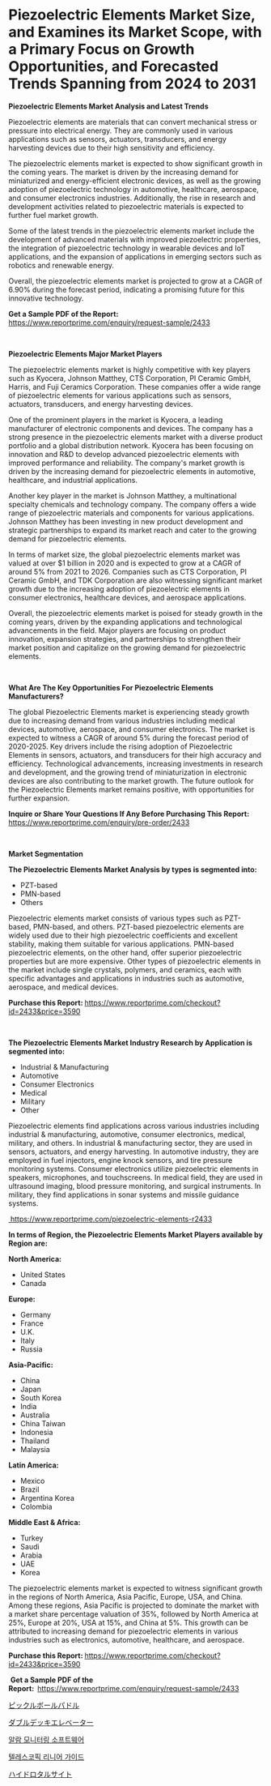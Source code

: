 <p><h1>Piezoelectric Elements Market Size, and Examines its Market Scope, with a Primary Focus on Growth Opportunities, and Forecasted Trends Spanning from 2024 to 2031</h1></p><p><strong>Piezoelectric Elements Market Analysis and Latest Trends</strong></p>
<p><p>Piezoelectric elements are materials that can convert mechanical stress or pressure into electrical energy. They are commonly used in various applications such as sensors, actuators, transducers, and energy harvesting devices due to their high sensitivity and efficiency.</p><p>The piezoelectric elements market is expected to show significant growth in the coming years. The market is driven by the increasing demand for miniaturized and energy-efficient electronic devices, as well as the growing adoption of piezoelectric technology in automotive, healthcare, aerospace, and consumer electronics industries. Additionally, the rise in research and development activities related to piezoelectric materials is expected to further fuel market growth.</p><p>Some of the latest trends in the piezoelectric elements market include the development of advanced materials with improved piezoelectric properties, the integration of piezoelectric technology in wearable devices and IoT applications, and the expansion of applications in emerging sectors such as robotics and renewable energy.</p><p>Overall, the piezoelectric elements market is projected to grow at a CAGR of 6.90% during the forecast period, indicating a promising future for this innovative technology.</p></p>
<p><strong>Get a Sample PDF of the Report:&nbsp;</strong> <a href="https://www.reportprime.com/enquiry/request-sample/2433">https://www.reportprime.com/enquiry/request-sample/2433</a></p>
<p>&nbsp;</p>
<p><strong>Piezoelectric Elements Major Market Players</strong></p>
<p><p>The piezoelectric elements market is highly competitive with key players such as Kyocera, Johnson Matthey, CTS Corporation, PI Ceramic GmbH, Harris, and Fuji Ceramics Corporation. These companies offer a wide range of piezoelectric elements for various applications such as sensors, actuators, transducers, and energy harvesting devices.</p><p>One of the prominent players in the market is Kyocera, a leading manufacturer of electronic components and devices. The company has a strong presence in the piezoelectric elements market with a diverse product portfolio and a global distribution network. Kyocera has been focusing on innovation and R&D to develop advanced piezoelectric elements with improved performance and reliability. The company's market growth is driven by the increasing demand for piezoelectric elements in automotive, healthcare, and industrial applications.</p><p>Another key player in the market is Johnson Matthey, a multinational specialty chemicals and technology company. The company offers a wide range of piezoelectric materials and components for various applications. Johnson Matthey has been investing in new product development and strategic partnerships to expand its market reach and cater to the growing demand for piezoelectric elements.</p><p>In terms of market size, the global piezoelectric elements market was valued at over $1 billion in 2020 and is expected to grow at a CAGR of around 5% from 2021 to 2026. Companies such as CTS Corporation, PI Ceramic GmbH, and TDK Corporation are also witnessing significant market growth due to the increasing adoption of piezoelectric elements in consumer electronics, healthcare devices, and aerospace applications.</p><p>Overall, the piezoelectric elements market is poised for steady growth in the coming years, driven by the expanding applications and technological advancements in the field. Major players are focusing on product innovation, expansion strategies, and partnerships to strengthen their market position and capitalize on the growing demand for piezoelectric elements.</p></p>
<p>&nbsp;</p>
<p><strong>What Are The Key Opportunities For Piezoelectric Elements Manufacturers?</strong></p>
<p><p>The global Piezoelectric Elements market is experiencing steady growth due to increasing demand from various industries including medical devices, automotive, aerospace, and consumer electronics. The market is expected to witness a CAGR of around 5% during the forecast period of 2020-2025. Key drivers include the rising adoption of Piezoelectric Elements in sensors, actuators, and transducers for their high accuracy and efficiency. Technological advancements, increasing investments in research and development, and the growing trend of miniaturization in electronic devices are also contributing to the market growth. The future outlook for the Piezoelectric Elements market remains positive, with opportunities for further expansion.</p></p>
<p><strong>Inquire or Share Your Questions If Any Before Purchasing This Report:</strong> <a href="https://www.reportprime.com/enquiry/pre-order/2433">https://www.reportprime.com/enquiry/pre-order/2433</a></p>
<p>&nbsp;</p>
<p><strong>Market Segmentation</strong></p>
<p><strong>The Piezoelectric Elements Market Analysis by types is segmented into:</strong></p>
<p><ul><li>PZT-based</li><li>PMN-based</li><li>Others</li></ul></p>
<p><p>Piezoelectric elements market consists of various types such as PZT-based, PMN-based, and others. PZT-based piezoelectric elements are widely used due to their high piezoelectric coefficients and excellent stability, making them suitable for various applications. PMN-based piezoelectric elements, on the other hand, offer superior piezoelectric properties but are more expensive. Other types of piezoelectric elements in the market include single crystals, polymers, and ceramics, each with specific advantages and applications in industries such as automotive, aerospace, and medical devices.</p></p>
<p><strong>Purchase this Report:&nbsp;</strong><a href="https://www.reportprime.com/checkout?id=2433&price=3590">https://www.reportprime.com/checkout?id=2433&price=3590</a></p>
<p>&nbsp;</p>
<p><strong>The Piezoelectric Elements Market Industry Research by Application is segmented into:</strong></p>
<p><ul><li>Industrial & Manufacturing</li><li>Automotive</li><li>Consumer Electronics</li><li>Medical</li><li>Military</li><li>Other</li></ul></p>
<p><p>Piezoelectric elements find applications across various industries including industrial & manufacturing, automotive, consumer electronics, medical, military, and others. In industrial & manufacturing sector, they are used in sensors, actuators, and energy harvesting. In automotive industry, they are employed in fuel injectors, engine knock sensors, and tire pressure monitoring systems. Consumer electronics utilize piezoelectric elements in speakers, microphones, and touchscreens. In medical field, they are used in ultrasound imaging, blood pressure monitoring, and surgical instruments. In military, they find applications in sonar systems and missile guidance systems.</p></p>
<p><a href="https://www.reportprime.com/piezoelectric-elements-r2433">&nbsp;https://www.reportprime.com/piezoelectric-elements-r2433</a></p>
<p><strong>In terms of Region, the Piezoelectric Elements Market Players available by Region are:</strong></p>
<p>
    <p> <strong> North America: </strong>
        <ul>
            <li>United States</li>
            <li>Canada</li>
        </ul>
        </p> 
    <p> <strong> Europe: </strong>
        <ul>
            <li>Germany</li>
            <li>France</li>
            <li>U.K.</li>
            <li>Italy</li>
            <li>Russia</li>
        </ul>
        </p> 
    <p> <strong> Asia-Pacific: </strong>
        <ul>
            <li>China</li>
            <li>Japan</li>
            <li>South Korea</li>
            <li>India</li>
            <li>Australia</li>
            <li>China Taiwan</li>
            <li>Indonesia</li>
            <li>Thailand</li>
            <li>Malaysia</li>
        </ul>
        </p> 
    <p> <strong> Latin America: </strong>
        <ul>
            <li>Mexico</li>
            <li>Brazil</li>
            <li>Argentina Korea</li>
            <li>Colombia</li>
        </ul>
        </p> 
    <p> <strong> Middle East & Africa: </strong>
        <ul>
            <li>Turkey</li>
            <li>Saudi</li>
            <li>Arabia</li>
            <li>UAE</li>
            <li>Korea</li>
        </ul>
    </p>
    </p>
<p><p>The piezoelectric elements market is expected to witness significant growth in the regions of North America, Asia Pacific, Europe, USA, and China. Among these regions, Asia Pacific is projected to dominate the market with a market share percentage valuation of 35%, followed by North America at 25%, Europe at 20%, USA at 15%, and China at 5%. This growth can be attributed to increasing demand for piezoelectric elements in various industries such as electronics, automotive, healthcare, and aerospace.</p></p>
<p><strong>Purchase this Report: </strong><a href="https://www.reportprime.com/checkout?id=2433&price=3590">https://www.reportprime.com/checkout?id=2433&price=3590</a></p>
<p>&nbsp;<strong>Get a Sample PDF of the Report:&nbsp;&nbsp;</strong><a href="https://www.reportprime.com/enquiry/request-sample/2433">https://www.reportprime.com/enquiry/request-sample/2433</a></p>
<p><strong></strong></p>
<p><p><a href="https://github.com/mares423/Market-Research-Report-List-1/blob/main/297405772279.md">ピックルボールパドル</a></p><p><a href="https://medium.com/@anabelavenport7854/%E3%83%80%E3%83%96%E3%83%AB%E3%83%87%E3%83%83%E3%82%AD%E3%82%A8%E3%83%AC%E3%83%99%E3%83%BC%E3%82%BF%E3%83%BC%E3%83%9E%E3%83%BC%E3%82%B1%E3%83%83%E3%83%88-%E5%B8%82%E5%A0%B4cagr-%E5%B8%82%E5%A0%B4%E3%83%88%E3%83%AC%E3%83%B3%E3%83%89-%E6%88%90%E9%95%B7%E6%88%A6%E7%95%A5%E3%81%AB%E9%96%A2%E3%81%99%E3%82%8B%E6%B4%9E%E5%AF%9F-40ff39f02b97">ダブルデッキエレベーター</a></p><p><a href="https://medium.com/@maksymilianbaran1901/%EC%95%8C%EB%9E%8C-%EB%AA%A8%EB%8B%88%ED%84%B0%EB%A7%81-%EC%86%8C%ED%94%84%ED%8A%B8%EC%9B%A8%EC%96%B4-%EC%8B%9C%EC%9E%A5-%EA%B2%BD%EC%9F%81-%EB%B6%84%EC%84%9D-%EC%8B%9C%EC%9E%A5-%EB%8F%99%ED%96%A5-%EB%B0%8F-2031%EB%85%84%EA%B9%8C%EC%A7%80%EC%9D%98-%EC%A0%84%EB%A7%9D-6c7250d1b891">알람 모니터링 소프트웨어</a></p><p><a href="https://medium.com/@eloisadavis47/%EB%A7%9D%EC%9B%90-%EB%A0%88%EC%9D%B4%EC%A0%80-%EA%B0%80%EC%9D%B4%EB%93%9C-%EC%8B%9C%EC%9E%A5-%EB%8F%99%ED%96%A5-%EC%8B%9C%EC%9E%A5-%EB%8F%99%ED%96%A5-%EC%84%B1%EC%9E%A5-2024%EB%85%84%EB%B6%80%ED%84%B0-2031%EB%85%84%EA%B9%8C%EC%A7%80-%EC%98%88%EC%B8%A1-e61ebde7e941">텔레스코픽 리니어 가이드</a></p><p><a href="https://github.com/FredaJerde/Market-Research-Report-List-1/blob/main/757871572280.md">ハイドロタルサイト</a></p></p>